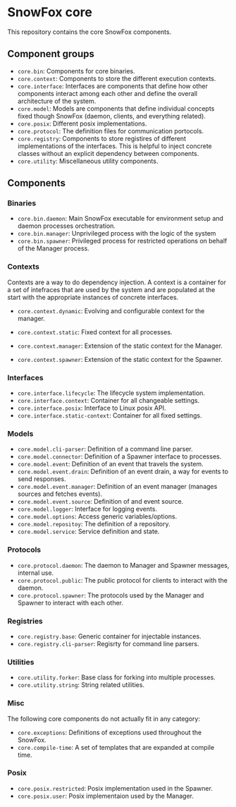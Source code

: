 SnowFox core
============
This repository contains the core SnowFox components.


Component groups
----------------

  * `core.bin`: Components for core binaries.
  * `core.context`: Components to store the different execution contexts.
  * `core.interface`:
      Interfaces are components that define how other components interact
      among each other and define the overall architecture of the system.
  * `core.model`:
      Models are components that define individual concepts fixed though
      SnowFox (daemon, clients, and everything related).
  * `core.posix`: Different posix implementations.
  * `core.protocol`: The definition files for communication portocols.
  * `core.registry`:
      Components to store registires of different implementations of the
      interfaces.
      This is helpful to inject concrete classes without an explicit
      dependency between components.
  * `core.utility`: Miscellaneous utility components.


Components
----------


### Binaries

  * `core.bin.daemon`:
      Main SnowFox executable for environment setup and daemon processes
      orchestration.
  * `core.bin.manager`: Unprivileged process with the logic of the system
  * `core.bin.spawner`:
      Privileged process for restricted operations on behalf of the
      Manager process.


### Contexts
Contexts are a way to do dependency injection.
A context is a container for a set of intefraces that are used by the system
and are populated at the start with the appropriate instances of concrete
interfaces.

  * `core.context.dynamic`: Evolving and configurable context for the manager.
  * `core.context.static`: Fixed context for all processes.

  * `core.context.manager`: Extension of the static context for the Manager.
  * `core.context.spawner`: Extension of the static context for the Spawner.


### Interfaces

  * `core.interface.lifecycle`: The lifecycle system implementation.
  * `core.interface.context`: Container for all changeable settings.
  * `core.interface.posix`: Interface to Linux posix API.
  * `core.interface.static-context`: Container for all fixed settings.


### Models

  * `core.model.cli-parser`: Definition of a command line parser.
  * `core.model.connector`: Definition of a Spawner interface to processes.
  * `core.model.event`: Definition of an event that travels the system.
  * `core.model.event.drain`:
      Definition of an event drain, a way for events to send responses.
  * `core.model.event.manager`:
      Definition of an event manager (manages sources and fetches events).
  * `core.model.event.source`: Definition of and event source.
  * `core.model.logger`: Interface for logging events.
  * `core.model.options`: Access generic variables/options.
  * `core.model.repositoy`: The definition of a repository.
  * `core.model.service`: Service definition and state.


### Protocols

  * `core.protocol.daemon`:
    The daemon to Manager and Spawner messages, internal use.
  * `core.protocol.public`:
    The public protocol for clients to interact with the daemon.
  * `core.protocol.spawner`:
    The protocols used by the Manager and Spawner to interact with each other.


### Registries

  * `core.registry.base`: Generic container for injectable instances.
  * `core.registry.cli-parser`: Regisrty for command line parsers.


### Utilities

  * `core.utility.forker`: Base class for forking into multiple processes.
  * `core.utility.string`: String related utilities.


### Misc
The following core components do not actually fit in any category:

  * `core.exceptions`: Definitions of exceptions used throughout the SnowFox.
  * `core.compile-time`: A set of templates that are expanded at compile time.

### Posix

  * `core.posix.restricted`: Posix implementation used in the Spawner.
  * `core.posix.user`: Posix implementaion used by the Manager.
